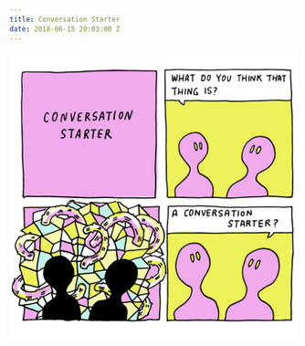 ```yaml
---
title: Conversation Starter
date: 2018-06-15 20:03:00 Z
---
```


![conversation_starter.jpg](/uploads/conversation_starter.jpg)
